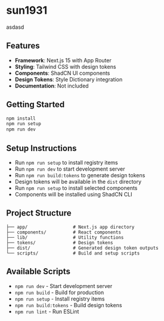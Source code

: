 # sun1931

asdasd

## Features

- **Framework**: Next.js 15 with App Router
- **Styling**: Tailwind CSS with design tokens
- **Components**: ShadCN UI components
- **Design Tokens**: Style Dictionary integration
- **Documentation**: Not included

## Getting Started

```bash
npm install
npm run setup
npm run dev
```

## Setup Instructions

- Run `npm run setup` to install registry items
- Run `npm run dev` to start development server
- Run `npm run build:tokens` to generate design tokens
- Design tokens will be available in the `dist` directory
- Run `npm run setup` to install selected components
- Components will be installed using ShadCN CLI

## Project Structure

```
├── app/                 # Next.js app directory
├── components/          # React components
├── lib/                 # Utility functions
├── tokens/              # Design tokens
├── dist/                # Generated design token outputs
└── scripts/             # Build and setup scripts
```

## Available Scripts

- `npm run dev` - Start development server
- `npm run build` - Build for production
- `npm run setup` - Install registry items
- `npm run build:tokens` - Build design tokens
- `npm run lint` - Run ESLint
